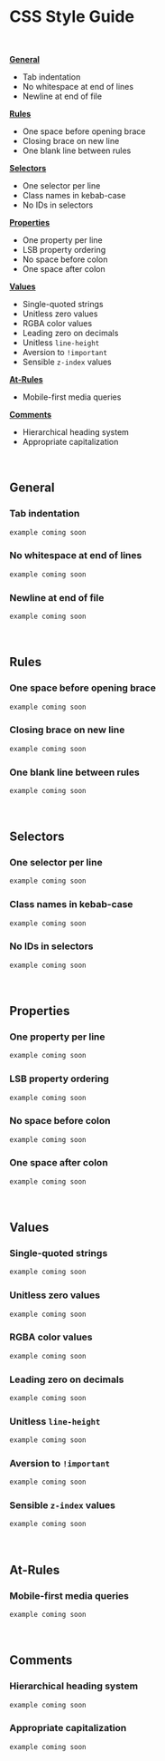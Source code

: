 # CSS Style Guide

&nbsp;

[**General**](#general)
* Tab indentation
* No whitespace at end of lines
* Newline at end of file

[**Rules**](#rules)
* One space before opening brace
* Closing brace on new line
* One blank line between rules

[**Selectors**](#selectors)
* One selector per line
* Class names in kebab-case
* No IDs in selectors

[**Properties**](#properties)
* One property per line
* LSB property ordering
* No space before colon
* One space after colon

[**Values**](#values)
* Single-quoted strings
* Unitless zero values
* RGBA color values
* Leading zero on decimals
* Unitless `line-height`
* Aversion to `!important`
* Sensible `z-index` values

[**At-Rules**](#at-rules)
* Mobile-first media queries

[**Comments**](#comments)
* Hierarchical heading system
* Appropriate capitalization

&nbsp;

## General

### Tab indentation

``` css
example coming soon
```

### No whitespace at end of lines

``` css
example coming soon
```

### Newline at end of file

``` css
example coming soon
```

&nbsp;

## Rules

### One space before opening brace

``` css
example coming soon
```

### Closing brace on new line

``` css
example coming soon
```

### One blank line between rules

``` css
example coming soon
```

&nbsp;

## Selectors

### One selector per line

``` css
example coming soon
```

### Class names in kebab-case

``` css
example coming soon
```

### No IDs in selectors

``` css
example coming soon
```

&nbsp;

## Properties

### One property per line

``` css
example coming soon
```

### LSB property ordering

``` css
example coming soon
```

### No space before colon

``` css
example coming soon
```

### One space after colon

``` css
example coming soon
```

&nbsp;

## Values

### Single-quoted strings

``` css
example coming soon
```

### Unitless zero values

``` css
example coming soon
```

### RGBA color values

``` css
example coming soon
```

### Leading zero on decimals

``` css
example coming soon
```

### Unitless `line-height`

``` css
example coming soon
```

### Aversion to `!important`

``` css
example coming soon
```

### Sensible `z-index` values

``` css
example coming soon
```

&nbsp;

## At-Rules

### Mobile-first media queries

``` css
example coming soon
```

&nbsp;

## Comments

### Hierarchical heading system

``` css
example coming soon
```

### Appropriate capitalization

``` css
example coming soon
```
